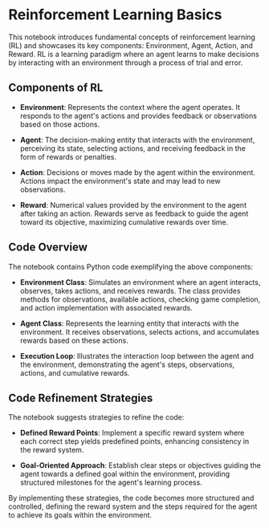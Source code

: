# Reinforcement Learning Basics

This notebook introduces fundamental concepts of reinforcement learning (RL) and showcases its key components: Environment, Agent, Action, and Reward. RL is a learning paradigm where an agent learns to make decisions by interacting with an environment through a process of trial and error.

## Components of RL

- **Environment**: Represents the context where the agent operates. It responds to the agent's actions and provides feedback or observations based on those actions.

- **Agent**: The decision-making entity that interacts with the environment, perceiving its state, selecting actions, and receiving feedback in the form of rewards or penalties.

- **Action**: Decisions or moves made by the agent within the environment. Actions impact the environment's state and may lead to new observations.

- **Reward**: Numerical values provided by the environment to the agent after taking an action. Rewards serve as feedback to guide the agent toward its objective, maximizing cumulative rewards over time.

## Code Overview

The notebook contains Python code exemplifying the above components:

- **Environment Class**: Simulates an environment where an agent interacts, observes, takes actions, and receives rewards. The class provides methods for observations, available actions, checking game completion, and action implementation with associated rewards.

- **Agent Class**: Represents the learning entity that interacts with the environment. It receives observations, selects actions, and accumulates rewards based on these actions.

- **Execution Loop**: Illustrates the interaction loop between the agent and the environment, demonstrating the agent's steps, observations, actions, and cumulative rewards.

## Code Refinement Strategies

The notebook suggests strategies to refine the code:

- **Defined Reward Points**: Implement a specific reward system where each correct step yields predefined points, enhancing consistency in the reward system.

- **Goal-Oriented Approach**: Establish clear steps or objectives guiding the agent towards a defined goal within the environment, providing structured milestones for the agent's learning process.

By implementing these strategies, the code becomes more structured and controlled, defining the reward system and the steps required for the agent to achieve its goals within the environment.
